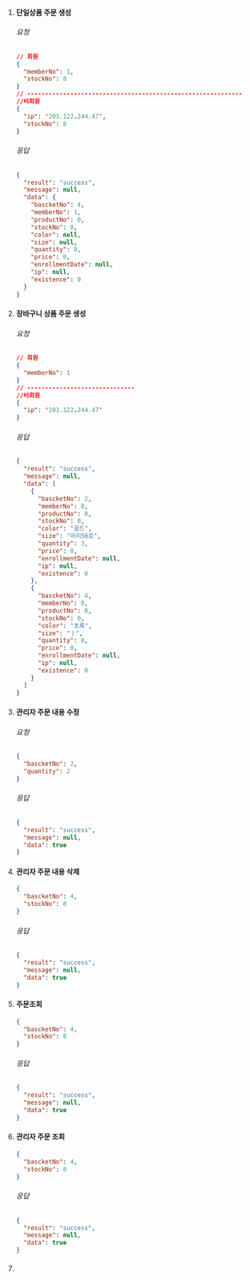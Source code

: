 1. #### 단일상품 주문  생성

   ###### 요청 

   ```json
   // 회원
   {
     "memberNo": 1,
     "stockNo": 8
   }
   // ------------------------------------------------------------
   //비회원
   {
     "ip": '203.122.244.47',
     "stockNo": 8
   }
   ```

   ###### 	응답

   ```json
   {
     "result": "success",
     "message": null,
     "data": {
       "bascketNo": 4,
       "memberNo": 1,
       "productNo": 0,
       "stockNo": 8,
       "color": null,
       "size": null,
       "quantity": 0,
       "price": 0,
       "enrollmentDate": null,
       "ip": null,
       "existence": 0
     }
   }
   ```

2. #### 장바구니 상품 주문 생성

   ###### 요청 

   ```json
   // 회원
   {
     "memberNo": 1
   }
   // ------------------------------
   //비회원
   {
     "ip": '203.122.244.47'
   }
   ```

   ###### 응답

   ```json
   {
     "result": "success",
     "message": null,
     "data": [
       {
         "bascketNo": 2,
         "memberNo": 0,
         "productNo": 0,
         "stockNo": 0,
         "color": "골드",
         "size": "머리56호",
         "quantity": 3,
         "price": 0,
         "enrollmentDate": null,
         "ip": null,
         "existence": 0
       },
       {
         "bascketNo": 4,
         "memberNo": 0,
         "productNo": 0,
         "stockNo": 0,
         "color": "초록",
         "size": "ㅣ",
         "quantity": 0,
         "price": 0,
         "enrollmentDate": null,
         "ip": null,
         "existence": 0
       }
     ]
   }
   ```

3. #### 관리자 주문 내용 수정

   ###### 요청 

   ```json
   {
     "bascketNo": 2,
     "quantity": 2
   }
   ```

   ###### 응답

   ```json
   {
     "result": "success",
     "message": null,
     "data": true
   }
   ```

4. #### 관리자 주문 내용 삭제

   ```json
   {
     "bascketNo": 4,
     "stockNo": 8
   }
   ```

   ###### 응답

   ```json
   {
     "result": "success",
     "message": null,
     "data": true
   }
   ```

5. #### 주문조회

   ```json
   {
     "bascketNo": 4,
     "stockNo": 8
   }
   ```

   ###### 응답

   ```json
   {
     "result": "success",
     "message": null,
     "data": true
   }
   ```

6. #### 관리자 주문 조회

   ```json
   {
     "bascketNo": 4,
     "stockNo": 8
   }
   ```

   ###### 응답

   ```json
   {
     "result": "success",
     "message": null,
     "data": true
   }
   ```

7. #### 